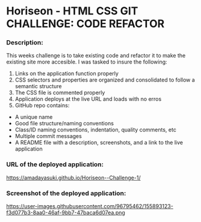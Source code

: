 # Horiseon - HTML CSS GIT CHALLENGE: CODE REFACTOR

### Description:
This weeks challenge is to take existing code and refactor it to make the existing site more accesible. I was tasked to insure the following: 
1. Links on the application function properly
2. CSS selectors and properties are organized and consolidated to follow a semantic structure
3. The CSS file is commented properly
4. Application deploys at the live URL and loads with no erros
5. GitHub repo contains:
- A unique name
- Good file structure/naming conventions
- Class/ID naming conventions, indentation, quality comments, etc
- Multiple commit messages
- A README file with a description, screenshots, and a link to the live application

### URL of the deployed application:
https://amadayasuki.github.io/Horiseon--Challenge-1/

### Screenshot of the deployed application:
https://user-images.githubusercontent.com/96795462/155893123-f3d077b3-8aa0-46af-9bb7-47baca6d07ea.png
